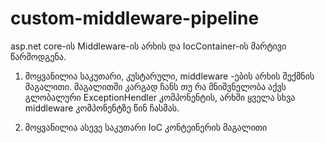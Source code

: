 # custom-middleware-pipeline
asp.net core-ის Middleware-ის არხის და IocContainer-ის მარტივი წარმოდგენა.

1) მოყვანილია საკუთარი, კუსტარული, middleware -ების არხის შექმნის მაგალითი. 
  მაგალითში კარგად ჩანს თუ რა მნიშვნელობა აქვს გლობალური ExceptionHendler კომპონენტის, არხში ყველა სხვა middleware კომპონენტზე წინ ჩასმას.
  
2) მოყვანილია ასევე საკუთარი IoC კონტეინერის მაგალითი
